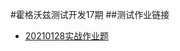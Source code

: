 #霍格沃兹测试开发17期
##测试作业链接
 
- [20210128实战作业题](https://github.com/Juno54/My_Test/blob/main/testing/test_calc.py)